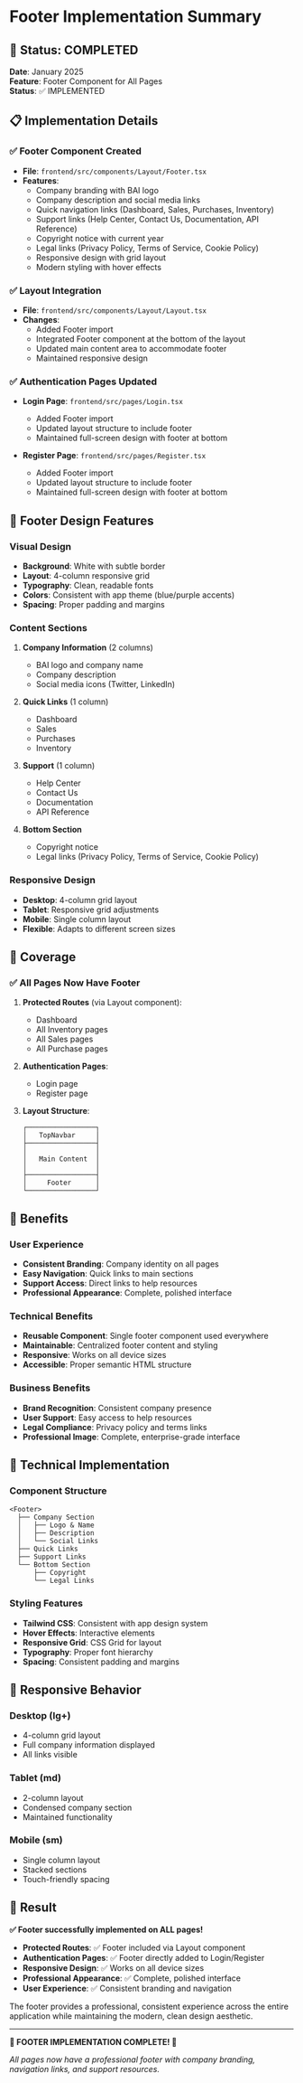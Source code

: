 # Footer Implementation Summary

## 🎯 Status: COMPLETED

**Date**: January 2025  
**Feature**: Footer Component for All Pages  
**Status**: ✅ IMPLEMENTED  

## 📋 Implementation Details

### ✅ Footer Component Created
- **File**: `frontend/src/components/Layout/Footer.tsx`
- **Features**:
  - Company branding with BAI logo
  - Company description and social media links
  - Quick navigation links (Dashboard, Sales, Purchases, Inventory)
  - Support links (Help Center, Contact Us, Documentation, API Reference)
  - Copyright notice with current year
  - Legal links (Privacy Policy, Terms of Service, Cookie Policy)
  - Responsive design with grid layout
  - Modern styling with hover effects

### ✅ Layout Integration
- **File**: `frontend/src/components/Layout/Layout.tsx`
- **Changes**:
  - Added Footer import
  - Integrated Footer component at the bottom of the layout
  - Updated main content area to accommodate footer
  - Maintained responsive design

### ✅ Authentication Pages Updated
- **Login Page**: `frontend/src/pages/Login.tsx`
  - Added Footer import
  - Updated layout structure to include footer
  - Maintained full-screen design with footer at bottom

- **Register Page**: `frontend/src/pages/Register.tsx`
  - Added Footer import
  - Updated layout structure to include footer
  - Maintained full-screen design with footer at bottom

## 🎨 Footer Design Features

### Visual Design
- **Background**: White with subtle border
- **Layout**: 4-column responsive grid
- **Typography**: Clean, readable fonts
- **Colors**: Consistent with app theme (blue/purple accents)
- **Spacing**: Proper padding and margins

### Content Sections
1. **Company Information** (2 columns)
   - BAI logo and company name
   - Company description
   - Social media icons (Twitter, LinkedIn)

2. **Quick Links** (1 column)
   - Dashboard
   - Sales
   - Purchases
   - Inventory

3. **Support** (1 column)
   - Help Center
   - Contact Us
   - Documentation
   - API Reference

4. **Bottom Section**
   - Copyright notice
   - Legal links (Privacy Policy, Terms of Service, Cookie Policy)

### Responsive Design
- **Desktop**: 4-column grid layout
- **Tablet**: Responsive grid adjustments
- **Mobile**: Single column layout
- **Flexible**: Adapts to different screen sizes

## 🚀 Coverage

### ✅ All Pages Now Have Footer

1. **Protected Routes** (via Layout component):
   - Dashboard
   - All Inventory pages
   - All Sales pages
   - All Purchase pages

2. **Authentication Pages**:
   - Login page
   - Register page

3. **Layout Structure**:
   ```
   ┌─────────────────┐
   │   TopNavbar     │
   ├─────────────────┤
   │                 │
   │   Main Content  │
   │                 │
   ├─────────────────┤
   │     Footer      │
   └─────────────────┘
   ```

## 🎯 Benefits

### User Experience
- **Consistent Branding**: Company identity on all pages
- **Easy Navigation**: Quick links to main sections
- **Support Access**: Direct links to help resources
- **Professional Appearance**: Complete, polished interface

### Technical Benefits
- **Reusable Component**: Single footer component used everywhere
- **Maintainable**: Centralized footer content and styling
- **Responsive**: Works on all device sizes
- **Accessible**: Proper semantic HTML structure

### Business Benefits
- **Brand Recognition**: Consistent company presence
- **User Support**: Easy access to help resources
- **Legal Compliance**: Privacy policy and terms links
- **Professional Image**: Complete, enterprise-grade interface

## 🔧 Technical Implementation

### Component Structure
```tsx
<Footer>
  ├── Company Section
  │   ├── Logo & Name
  │   ├── Description
  │   └── Social Links
  ├── Quick Links
  ├── Support Links
  └── Bottom Section
      ├── Copyright
      └── Legal Links
```

### Styling Features
- **Tailwind CSS**: Consistent with app design system
- **Hover Effects**: Interactive elements
- **Responsive Grid**: CSS Grid for layout
- **Typography**: Proper font hierarchy
- **Spacing**: Consistent padding and margins

## 📱 Responsive Behavior

### Desktop (lg+)
- 4-column grid layout
- Full company information displayed
- All links visible

### Tablet (md)
- 2-column layout
- Condensed company section
- Maintained functionality

### Mobile (sm)
- Single column layout
- Stacked sections
- Touch-friendly spacing

## 🎉 Result

**✅ Footer successfully implemented on ALL pages!**

- **Protected Routes**: ✅ Footer included via Layout component
- **Authentication Pages**: ✅ Footer directly added to Login/Register
- **Responsive Design**: ✅ Works on all device sizes
- **Professional Appearance**: ✅ Complete, polished interface
- **User Experience**: ✅ Consistent branding and navigation

The footer provides a professional, consistent experience across the entire application while maintaining the modern, clean design aesthetic.

---

**🎯 FOOTER IMPLEMENTATION COMPLETE! 🎯**

*All pages now have a professional footer with company branding, navigation links, and support resources.* 